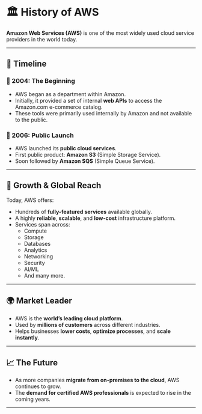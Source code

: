# 🏛️ History of AWS

**Amazon Web Services (AWS)** is one of the most widely used cloud service providers in the world today.

---

## 📅 Timeline

### 🔹 2004: The Beginning
- AWS began as a department within Amazon.
- Initially, it provided a set of internal **web APIs** to access the Amazon.com e-commerce catalog.
- These tools were primarily used internally by Amazon and not available to the public.

### 🔹 2006: Public Launch
- AWS launched its **public cloud services**.
- First public product: **Amazon S3** (Simple Storage Service).
- Soon followed by **Amazon SQS** (Simple Queue Service).

---

## 🚀 Growth & Global Reach

Today, AWS offers:
- Hundreds of **fully-featured services** available globally.
- A highly **reliable**, **scalable**, and **low-cost** infrastructure platform.
- Services span across:
    - Compute
    - Storage
    - Databases
    - Analytics
    - Networking
    - Security
    - AI/ML
    - And many more.

---

## 🌍 Market Leader

- AWS is the **world’s leading cloud platform**.
- Used by **millions of customers** across different industries.
- Helps businesses **lower costs**, **optimize processes**, and **scale instantly**.

---

## 📈 The Future

- As more companies **migrate from on-premises to the cloud**, AWS continues to grow.
- The **demand for certified AWS professionals** is expected to rise in the coming years.

---